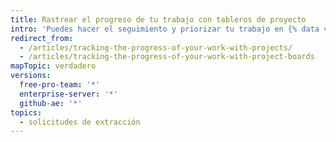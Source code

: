 ```yaml
---
title: Rastrear el progreso de tu trabajo con tableros de proyecto
intro: 'Puedes hacer el seguimiento y priorizar tu trabajo en {% data variables.product.product_name %} creando un tablero de proyecto con propuestas, solicitudes de extracción y notas asociadas.'
redirect_from:
  - /articles/tracking-the-progress-of-your-work-with-projects/
  - /articles/tracking-the-progress-of-your-work-with-project-boards
mapTopic: verdadero
versions:
  free-pro-team: '*'
  enterprise-server: '*'
  github-ae: '*'
topics:
  - solicitudes de extracción
---
```


